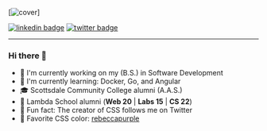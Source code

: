 [![cover](https://imgur.com/YA7jmDK)]

[![linkedin badge](https://img.shields.io/badge/Andrew_Brudnak-30302f?style=flat&logo=linkedin)](https://www.linkedin.com/in/andrew-brudnak/) [![twitter badge](https://img.shields.io/badge/@Andrew__Brudnak-30302f?style=flat&logo=twitter)](https://twitter.com/Andrew_Brudnak)

---

### Hi there 👋

- :owl: I'm currently working on my (B.S.) in Software Development
- :whale: I'm currently learning: Docker, Go, and Angular
- :mortar_board: Scottsdale Community College alumni (A.A.S.)
- :foggy: Lambda School alumni (**Web 20** | **Labs 15** | **CS 22**)
- :art: Fun fact: The creator of CSS follows me on Twitter
- :purple_heart: Favorite CSS color: [rebeccapurple](https://medium.com/@valgaze/the-hidden-purple-memorial-in-your-web-browser-7d84813bb416)

<!--
**brudnak/brudnak** is a ✨ _special_ ✨ repository because its `README.md` (this file) appears on your GitHub profile.

Here are some ideas to get you started:

- 🔭 I’m currently working on ...
- 🌱 I’m currently learning ...
- 👯 I’m looking to collaborate on ...
- 🤔 I’m looking for help with ...
- 💬 Ask me about ...
- 📫 How to reach me: ...
- 😄 Pronouns: ...
- ⚡ Fun fact: ...
-->
